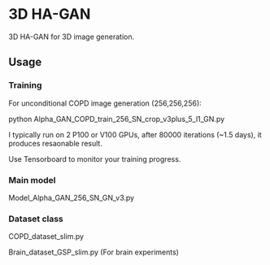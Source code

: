 # 3D HA-GAN


3D HA-GAN for 3D image generation.


## Usage

### Training

For unconditional COPD image generation (256,256,256):

python Alpha_GAN_COPD_train_256_SN_crop_v3plus_5_l1_GN.py

I typically run on 2 P100 or V100 GPUs, after 80000 iterations (~1.5 days), it produces resaonable result.

Use Tensorboard to monitor your training progress.

### Main model

Model_Alpha_GAN_256_SN_GN_v3.py

### Dataset class

COPD_dataset_slim.py


Brain_dataset_GSP_slim.py (For brain experiments)
